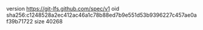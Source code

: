 version https://git-lfs.github.com/spec/v1
oid sha256:c1248528a2ec412ac46a1c78b88ed7b9e551d53b9396227c457ae0af39b71722
size 40268
